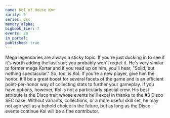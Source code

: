 ```yaml
---
name: Kol of House Kor
rarity: 5
series: dsc
memory_alpha:
bigbook_tier: 7
events: 20
in_portal:
published: true
---
```


Mega legendaries are always a sticky topic. If you're just ducking in to see if it's worth adding the last star; you probably won't regret it. He's very similar to former mega Kortar and if you read up on him, you'll hear, "Solid, but nothing spectacular." So, too, is Kol. If you're a new player, give him the honor. It'll be a great boost for several facets of the game and is an efficient point-per-honor way of collecting stats to further your gameplay. If you have options, however, Kol is not a particularly special crew. His best attribute is the Disco trait whose events he'll excel in thanks to the #3 Disco SEC base. Without variants, collections, or a more useful skill set, he may not age well as a behold choice in the future, but as long as the Disco events continue Kol will be a fine contributor.
